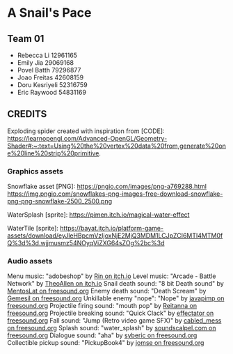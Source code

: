 # A Snail's Pace
## Team 01
- Rebecca Li 12961165
- Emily Jia  29069168
- Povel Batth 79296877
- Joao Freitas 42608159
- Doru Kesriyeli 52316759
- Eric Raywood 54831169

## CREDITS
Exploding spider created with inspiration from [CODE]:
https://learnopengl.com/Advanced-OpenGL/Geometry-Shader#:~:text=Using%20the%20vertex%20data%20from,generate%20one%20line%20strip%20primitive.

### Graphics assets
Snowflake asset [PNG]: https://pngio.com/images/png-a769288.html 
https://img.pngio.com/snowflakes-png-images-free-download-snowflake-png-png-snowflake-2500_2500.png

WaterSplash [sprite]: https://pimen.itch.io/magical-water-effect

WaterTile [sprite]:  https://bayat.itch.io/platform-game-assets/download/eyJleHBpcmVzIjoxNjE2MjQ3MDM1LCJpZCI6MTI4MTM0fQ%3d%3d.wjjmusmz54NOyqViZXG64sZOg%2bc%3d

### Audio assets
Menu music: "adobeshop" by [Rin on itch.io](https://pluslerin.itch.io/retro-rpg-bgms)
Level music: "Arcade - Battle Network" by [TheoAllen on itch.io](https://theoallen.itch.io/theos-bgm-collection)
Snail death sound: "8 bit Death sound" by [MentosLat on freesound.org](https://freesound.org/people/MentosLat/sounds/417486/)
Enemy death sound: "Death Scream" by [Gemesil on freesound.org](https://freesound.org/people/Gemesil/sounds/523216/)
Unkillable enemy "nope": "Nope" by [javapimp on freesound.org](https://freesound.org/people/javapimp/sounds/439043/)
Projectile firing sound: "mouth pop" by [Reitanna on freesound.org](https://freesound.org/people/Reitanna/sounds/323741/)
Projectile breaking sound: "Quick Clack" by [effectator on freesound.org](https://freesound.org/people/effectator/sounds/443328/)
Fall sound: "Jump (Retro video game SFX)" by [cabled_mess on freesound.org](https://freesound.org/people/cabled_mess/sounds/350906/)
Splash sound: "water_splash" by [soundscalpel.com on freesound.org](https://freesound.org/people/soundscalpel.com/sounds/110393/)
Dialogue sound: "aha" by [syberic on freesound.org](https://freesound.org/people/syberic/sounds/431891/)
Collectible pickup sound: "PickupBook4" by [jomse on freesound.org](https://freesound.org/people/jomse/sounds/428663/)
